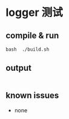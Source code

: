 # logger 测试   

## compile & run   

```shell   
bash  ./build.sh  
```

## output     
```

```

## known issues   

+ none
  






